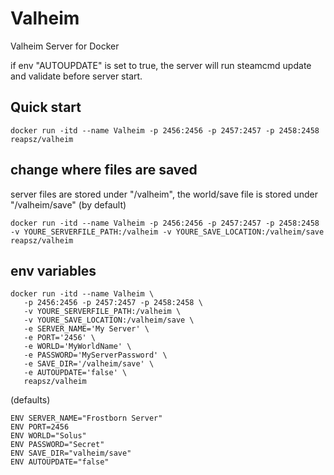 # Valheim
Valheim Server for Docker

if env "AUTOUPDATE" is set to true, the server will run steamcmd update and validate before server start.

## Quick start

```
docker run -itd --name Valheim -p 2456:2456 -p 2457:2457 -p 2458:2458 reapsz/valheim
```

## change where files are saved
server files are stored under "/valheim", the world/save file is stored under "/valheim/save" (by default)

```
docker run -itd --name Valheim -p 2456:2456 -p 2457:2457 -p 2458:2458 -v YOURE_SERVERFILE_PATH:/valheim -v YOURE_SAVE_LOCATION:/valheim/save reapsz/valheim
```

## env variables

```
docker run -itd --name Valheim \
   -p 2456:2456 -p 2457:2457 -p 2458:2458 \
   -v YOURE_SERVERFILE_PATH:/valheim \
   -v YOURE_SAVE_LOCATION:/valheim/save \
   -e SERVER_NAME='My Server' \
   -e PORT='2456' \
   -e WORLD='MyWorldName' \
   -e PASSWORD='MyServerPassword' \
   -e SAVE_DIR='/valheim/save' \
   -e AUTOUPDATE='false' \
   reapsz/valheim
```
(defaults)
```
ENV SERVER_NAME="Frostborn Server"
ENV PORT=2456
ENV WORLD="Solus"
ENV PASSWORD="Secret"
ENV SAVE_DIR="valheim/save"
ENV AUTOUPDATE="false"
```
